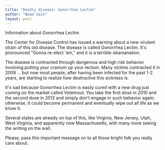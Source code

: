 ```yaml
---
title: "Deadly disease: Gonorrhea Lectim"
author: "Noam Sain"
layout: post
---
```


Information about Gonorrhea Lectim  
  
The Center for Disease Control has issued a warning about a new virulent strain of this old disease. The disease is called Gonorrhea Lectim. It's pronounced "Gonna re-elect 'em," and it is a terrible obamanation.

The disease is contracted through dangerous and high risk behavior involving putting your cranium up your rectum. Many victims contracted it in 2008 … but now most people, after having been infected for the past 1-2 years, are starting to realize how destructive this sickness is.

It's sad because Gonorrhea Lectim is easily cured with a new drug just coming on the market called Votemout. You take the first dose in 2010 and the second dose in 2012 and simply don't engage in such behavior again; otherwise, it could become permanent and eventually wipe out all life as we know it.

Several states are already on top of this, like Virginia, New Jersey, Utah, West Virginia, and apparently now Massachusetts, with many more seeing the writing on the wall.

Please, pass this important message on to all those bright folk you really care about.
